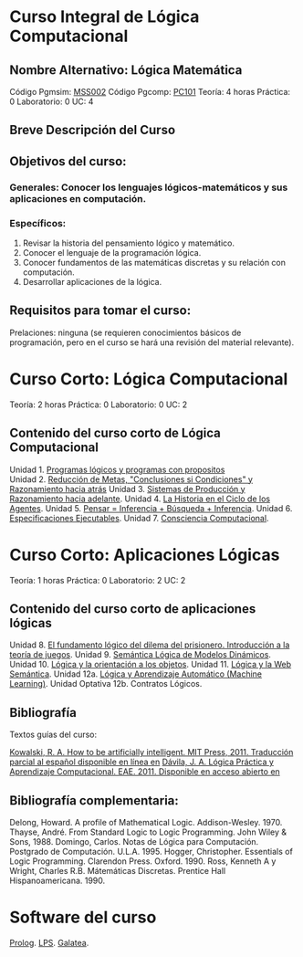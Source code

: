 # Curso Integral de Lógica Computacional
## Nombre Alternativo: Lógica Matemática

Código Pgmsim: [MSS002](http://www.ing.ula.ve/cesimo/programasPgsim/Lógica%20y%20Matemática%20para%20Simulación.pdf)
Código Pgcomp: [PC101](http://www.pgcomp.ula.ve/LogicayMatematicaComputacional.php)
Teoría: 4 horas
Práctica: 0
Laboratorio: 0
UC: 4

## Breve Descripción del Curso
## Objetivos del curso:
### Generales: Conocer los lenguajes lógicos-matemáticos y sus aplicaciones en computación.

### Específicos:
1. Revisar la historia del pensamiento lógico y matemático.
2. Conocer el lenguaje de la programación lógica.
3. Conocer fundamentos de las matemáticas discretas y su relación con computación.
4. Desarrollar aplicaciones de la lógica. 

## Requisitos para tomar el curso:
Prelaciones: ninguna (se requieren conocimientos básicos de programación, pero en el curso se hará una revisión del  material relevante).


# Curso Corto: Lógica Computacional
Teoría: 2 horas
Práctica: 0
Laboratorio: 0
UC: 2

## Contenido del curso corto de Lógica Computacional
Unidad 1. [Programas lógicos y programas con propositos](http://webdelprofesor.ula.ve/ingenieria/jacinto/kowalski/capitulo01.html)  
Unidad 2. [Reducción de Metas, "Conclusiones si Condiciones" y Razonamiento hacia atrás](http://webdelprofesor.ula.ve/ingenieria/jacinto/kowalski/capitulo02.html)
Unidad 3. [Sistemas de Producción y Razonamiento hacia adelante](http://webdelprofesor.ula.ve/ingenieria/jacinto/kowalski/capitulo03.html). 
Unidad 4. [La Historia en el Ciclo de los Agentes](http://webdelprofesor.ula.ve/ingenieria/jacinto/kowalski/capitulo04.html).
Unidad 5. [Pensar = Inferencia + Búsqueda + Inferencia](http://webdelprofesor.ula.ve/ingenieria/jacinto/kowalski/capitulo05.html).
Unidad 6. [Especificaciones Ejecutables](http://webdelprofesor.ula.ve/ingenieria/jacinto/kowalski/capitulo06.html). 
Unidad 7. [Consciencia Computacional](http://webdelprofesor.ula.ve/ingenieria/jacinto/kowalski/capitulo07.html).

# Curso Corto: Aplicaciones Lógicas
Teoría: 1 horas
Práctica: 0
Laboratorio: 2
UC: 2

## Contenido del curso corto de aplicaciones lógicas
Unidad 8. [El fundamento lógico del dilema del prisionero. Introducción a la teoría de juegos](http://webdelprofesor.ula.ve/ingenieria/jacinto/kowalski/capitulo08.html).
Unidad 9. [Semántica Lógica de Modelos Dinámicos](http://webdelprofesor.ula.ve/ingenieria/jacinto/kowalski/capitulo09.html).
Unidad 10. [Lógica y la orientación a los objetos](http://webdelprofesor.ula.ve/ingenieria/jacinto/kowalski/capitulo10.html).
Unidad 11. [Lógica y la Web Semántica](http://webdelprofesor.ula.ve/ingenieria/jacinto/ws/web-semantica.html). 
Unidad 12a. [Lógica y Aprendizaje Automático (Machine Learning)](http://webdelprofesor.ula.ve/ingenieria/jacinto/libros/logica-practica-aprendizaje-computacional.pdf).
Unidad Optativa 12b. Contratos Lógicos. 

## Bibliografía
Textos guías del curso: 

[Kowalski, R. A. How to be artificially intelligent. MIT Press, 2011. Traducción parcial al español disponible en línea en](http://webdelprofesor.ula.ve/ingenieria/jacinto/logica/agentes-y-logica-computacional.html) 
[Dávila, J. A. Lógica Práctica y Aprendizaje Computacional. EAE. 2011. Disponible en acceso abierto en]( http://webdelprofesor.ula.ve/ingenieria/jacinto/libros/logica-practica-aprendizaje-computacional.pdf)

## Bibliografía complementaria: 
Delong, Howard. A profile of Mathematical Logic. Addison-Wesley. 1970.
Thayse, André. From Standard Logic to Logic Programming. John Wiley & Sons, 1988.
Domingo, Carlos. Notas de Lógica para Computación. Postgrado de Computación. U.L.A. 1995.
Hogger, Christopher. Essentials of Logic Programming. Clarendon Press. Oxford. 1990.
Ross, Kenneth A y Wright, Charles R.B. Mátemáticas
Discretas. Prentice Hall Hispanoamericana. 1990.

# Software del curso
[Prolog](http://www.swi-prolog.org).
[LPS](https://bitbucket.org/lpsmasters/lps_corner). 
[Galatea](http://galatea.sourceforge.net/Principal.htm). 
